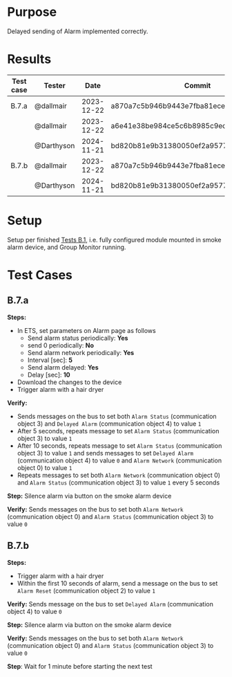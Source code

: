 # Purpose
Delayed sending of Alarm implemented correctly.

# Results

| Test case | Tester | Date | Commit | Result |
| --- | --- | --- | --- | :---: |
| B.7.a | @dallmair  | 2023-12-22 | a870a7c5b946b9443e7fba81ecee02e796dd77a9 | :x:  |
|       | @dallmair  | 2023-12-22 | a6e41e38be984ce5c6b8985c9ec173a85ef35d48 | :ok: |
|       | @Darthyson | 2024-11-21 | bd820b81e9b31380050ef2a95776e714b3d819a8 | :ok: |
| B.7.b | @dallmair  | 2023-12-22 | a870a7c5b946b9443e7fba81ecee02e796dd77a9 | :ok: |
|       | @Darthyson | 2024-11-21 | bd820b81e9b31380050ef2a95776e714b3d819a8 | :ok: |

# Setup
Setup per finished [Tests B.1](tests_B_1.md), i.e. fully configured module mounted in smoke alarm device, and Group Monitor running.

# Test Cases

## B.7.a

**Steps:**
* In ETS, set parameters on Alarm page as follows
  - Send alarm status periodically: **Yes**
  - send 0 periodically: **No**
  - Send alarm network periodically: **Yes**
  - Interval [sec]: **5**
  - Send alarm delayed: **Yes**
  - Delay [sec]: **10**
* Download the changes to the device
* Trigger alarm with a hair dryer

**Verify:**
* Sends messages on the bus to set both `Alarm Status` (communication object 3) and `Delayed Alarm` (communication object 4) to value `1`
* After 5 seconds, repeats message to set `Alarm Status` (communication object 3) to value `1`
* After 10 seconds, repeats message to set `Alarm Status` (communication object 3) to value `1` and sends messages to set `Delayed Alarm` (communication object 4) to value `0` and `Alarm Network` (communication object 0) to value `1`
* Repeats messages to set both `Alarm Network` (communication object 0) and `Alarm Status` (communication object 3) to value `1` every 5 seconds

**Step:** Silence alarm via button on the smoke alarm device

**Verify:** Sends messages on the bus to set both `Alarm Network` (communication object 0) and `Alarm Status` (communication object 3) to value `0`

## B.7.b

**Steps:**
* Trigger alarm with a hair dryer
* Within the first 10 seconds of alarm, send a message on the bus to set `Alarm Reset` (communication object 2) to value `1`

**Verify:** Sends message on the bus to set `Delayed Alarm` (communication object 4) to value `0`

**Step:** Silence alarm via button on the smoke alarm device

**Verify:** Sends messages on the bus to set both `Alarm Network` (communication object 0) and `Alarm Status` (communication object 3) to value `0`

**Step**: Wait for 1 minute before starting the next test
